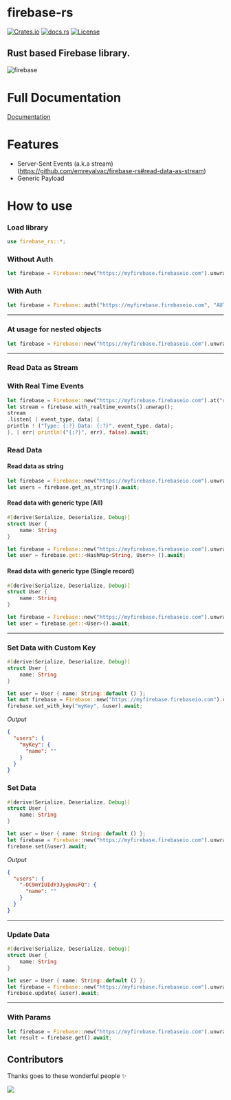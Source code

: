 # firebase-rs

[![Crates.io](https://img.shields.io/crates/v/firebase-rs.svg)](https://crates.io/crates/firebase-rs) [![docs.rs](https://docs.rs/firebase-rs/badge.svg)](https://docs.rs/firebase-rs) [![License](https://img.shields.io/badge/license-Apache%202.0-blue.svg)](LICENSE)

Rust based Firebase library.
---
![firebase](https://firebase.google.com/downloads/brand-guidelines/SVG/logo-logomark.svg 'Firebase')

# Full Documentation

[Documentation](https://docs.rs/firebase-rs/2.2.0/firebase_rs/)

# Features

- Server-Sent Events (a.k.a stream) (https://github.com/emreyalvac/firebase-rs#read-data-as-stream)
- Generic Payload

# How to use

### Load library

````rust
use firebase_rs::*;
````

### Without Auth

````rust
let firebase = Firebase::new("https://myfirebase.firebaseio.com").unwrap();
````

### With Auth

````rust
let firebase = Firebase::auth("https://myfirebase.firebaseio.com", "AUTH_KEY").unwrap();
````

---

### At usage for nested objects

````rust
let firebase = Firebase::new("https://myfirebase.firebaseio.com").unwrap().at("users").at("USER_ID").at(...);
````

---

### Read Data as Stream

### With Real Time Events

````rust
let firebase = Firebase::new("https://myfirebase.firebaseio.com").at("users").unwrap();
let stream = firebase.with_realtime_events().unwrap();
stream
.listen( | event_type, data| {
println ! ("Type: {:?} Data: {:?}", event_type, data);
}, | err| println!("{:?}", err), false).await;
````

### Read Data

#### Read data as string

````rust
let firebase = Firebase::new("https://myfirebase.firebaseio.com").unwrap().at("users");
let users = firebase.get_as_string().await;
````

#### Read data with generic type (All)

````rust
#[derive(Serialize, Deserialize, Debug)]
struct User {
    name: String
}

let firebase = Firebase::new("https://myfirebase.firebaseio.com").unwrap().at("users");
let user = firebase.get::<HashMap<String, User>> ().await;
````

#### Read data with generic type (Single record)

````rust
#[derive(Serialize, Deserialize, Debug)]
struct User {
    name: String
}

let firebase = Firebase::new("https://myfirebase.firebaseio.com").unwrap().at("users").at("USER_ID");
let user = firebase.get::<User>().await;
````

---

### Set Data with Custom Key

````rust
#[derive(Serialize, Deserialize, Debug)]
struct User {
    name: String
}

let user = User { name: String::default () };
let mut firebase = Firebase::new("https://myfirebase.firebaseio.com").unwrap().at("users");
firebase.set_with_key("myKey", &user).await;
````
_Output_
```json
{
  "users": {
    "myKey": {
      "name": ""
    }
  }
}
```

### Set Data

````rust
#[derive(Serialize, Deserialize, Debug)]
struct User {
    name: String
}

let user = User { name: String::default () };
let firebase = Firebase::new("https://myfirebase.firebaseio.com").unwrap().at("users");
firebase.set(&user).await;
````
_Output_
```json
{
  "users": {
    "-OC9mYIUIdY3JygkmsFQ": {
      "name": ""
    }
  }
}
```

---

### Update Data

````rust
#[derive(Serialize, Deserialize, Debug)]
struct User {
    name: String
}

let user = User { name: String::default () };
let firebase = Firebase::new("https://myfirebase.firebaseio.com").unwrap().at("users").at("USER_ID");
firebase.update( &user).await;
````

---

### With Params

````rust
let firebase = Firebase::new("https://myfirebase.firebaseio.com").unwrap().with_params().start_at(1).order_by("name").equal_to(5).finish();
let result = firebase.get().await;
````

## Contributors

Thanks goes to these wonderful people ✨

<a href="https://github.com/emreyalvac/firebase-rs/graphs/contributors">
  <img src="https://contrib.rocks/image?repo=emreyalvac/firebase-rs" />
</a>

